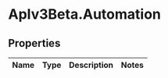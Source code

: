 # ApIv3Beta.Automation

## Properties

Name | Type | Description | Notes
------------ | ------------- | ------------- | -------------


